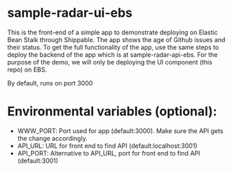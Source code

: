 # sample-radar-ui-ebs

This is the front-end of a simple app to demonstrate deploying on Elastic Bean Stalk through Shippable. The app shows the age of Github issues and their status. To get the full functionality of the app, use the same steps to deploy the backend of the app which is at sample-radar-api-ebs.  For the purpose of the demo, we will only be deploying the UI component (this repo) on EBS.

By default, runs on port 3000

# Environmental variables (optional):
- WWW_PORT: Port used for app (default:3000). Make sure the API gets the change accordingly.
- API_URL: URL for front end to find API (default:localhost:3001)
- API_PORT: Alternative to API_URL, port for front end to find API (default:3001)

